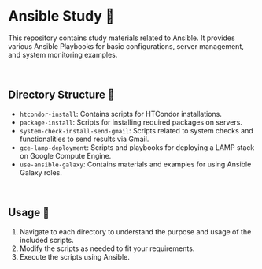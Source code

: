 # Ansible Study 💼

This repository contains study materials related to Ansible. It provides various Ansible Playbooks for basic configurations, server management, and system monitoring examples.

<br/>

## Directory Structure 📂

- `htcondor-install`: Contains scripts for HTCondor installations.
- `package-install`: Scripts for installing required packages on servers.
- `system-check-install-send-gmail`: Scripts related to system checks and functionalities to send results via Gmail.
- `gce-lamp-deployment`: Scripts and playbooks for deploying a LAMP stack on Google Compute Engine.
- `use-ansible-galaxy`: Contains materials and examples for using Ansible Galaxy roles.

<br/>

## Usage 🚀

1. Navigate to each directory to understand the purpose and usage of the included scripts.
2. Modify the scripts as needed to fit your requirements.
3. Execute the scripts using Ansible.
